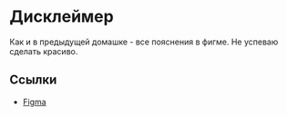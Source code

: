
# Дисклеймер
Как и в предыдущей домашке - все пояснения в фигме. Не успеваю сделать красиво.

## Ссылки
- [Figma](https://www.figma.com/file/zeFPJA93FAmoOh0V0rUFVp/MCF)